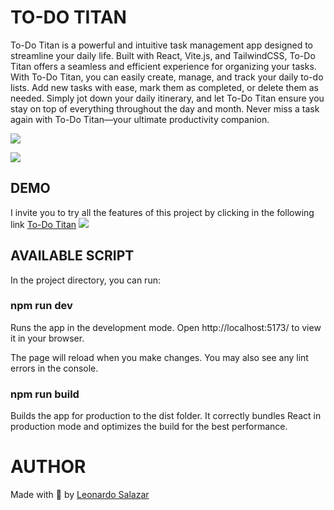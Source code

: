 # TO-DO TITAN

To-Do Titan is a powerful and intuitive task management app designed to streamline your daily life. Built with React, Vite.js, and TailwindCSS, To-Do Titan offers a seamless and efficient experience for organizing your tasks. With To-Do Titan, you can easily create, manage, and track your daily to-do lists. Add new tasks with ease, mark them as completed, or delete them as needed. Simply jot down your daily itinerary, and let To-Do Titan ensure you stay on top of everything throughout the day and month. Never miss a task again with To-Do Titan—your ultimate productivity companion.

![](https://gcdnb.pbrd.co/images/nb5aoquR4ra7.png?o=1)

![](https://gcdnb.pbrd.co/images/GUJH7Zoz3p7u.png?o=1)

## DEMO

I invite you to try all the features of this project by clicking in the following link
[To-Do Titan](https://developerleonardo.github.io/todo-titan/)
![](https://gcdnb.pbrd.co/images/ITFFWnM2u58z.png?o=1)

## AVAILABLE SCRIPT

In the project directory, you can run:

### npm run dev

Runs the app in the development mode.
Open http://localhost:5173/ to view it in your browser.

The page will reload when you make changes.
You may also see any lint errors in the console.

### npm run build

Builds the app for production to the dist folder.
It correctly bundles React in production mode and optimizes the build for the best performance.

# AUTHOR

Made with 💚  by [Leonardo Salazar](https://www.linkedin.com/in/leonardo-salazar-serna/)
